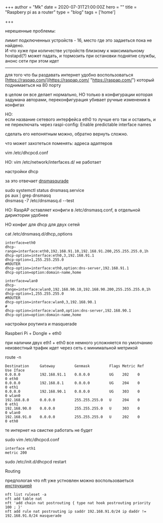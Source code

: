 +++
author = "Mk"
date = 2020-07-31T21:00:00Z
hero = ""
title = "Raspbery pi as a router"
type = "blog"
tags = ['home']

+++

нерешенные проблемы:

лимит подключенных устройств - 16, место где это задаеться пока не найдено.  
И что хуже при количестве устройств близкому к максимальному hostapd(?) может падать, и тормозить при остановки поднятие службы, анонс сети при этом идет

---

для того что бы раздавать интернет удобно воспользоваться [https://raspap.com/](https://raspap.com/ "https://raspap.com/") который поднимаеться на 80 порту

в целом он все делает нормально, НО только в конфигурации которая задумана авторами, переконфигурация убивает ручные изменения в конфигах

НО:  
если название сетевого интерфейса eth0 то лучше его так и оставить, и не переключать через raspi-config: Enable predictable interface names

сделать его непонятным можно, обратно вернуть сложно.

что может захотеться поменять: адреса адаптеров

vim /etc/dhcpcd.conf

НО: vim /etc/network/interfaces.d/ не работает

настройки dhcp

за это отвечает [dnsmasqurade](http://www.thekelleys.org.uk/dnsmasq/docs/dnsmasq-man.html)

sudo systemctl status dnsmasq.service  
ps aux | grep dnsmasq  
dnsmasq -7 /etc/dnsmasq.d --test

НО: RaspAP оставляет конфиги в /etc/dnsmasq.conf, в отдельной дириктории удобнее

НО конфиг для dhcp для двух сетей

cat /etc/dnsmasq.d/dhcp_options

    interface=eth0
    dhcp-range=interface:eth0,192.168.91.10,192.168.91.200,255.255.255.0,1h
    dhcp-option=interface:eth0,3,192.168.91.1
    dhcp-option=1,255.255.255.0
    #ROUTER
    dhcp-option=interface:eth0,option:dns-server,192.168.91.1
    dhcp-option=option:domain-name,home

    interface=wlan0
    dhcp-range=interface:wlan0,192.168.90.10,192.168.90.200,255.255.255.0,1h
    dhcp-option=1,255.255.255.0
    #ROUTER
    dhcp-option=interface:wlan0,3,192.168.90.1
    #
    dhcp-option=interface:wlan0,option:dns-server,192.168.90.1
    dhcp-option=option:domain-name,home

настройки роутинга и masquerade

Raspberi Pi + Dongle + eth0

при наличии двух eth1 + eth0 все немного усложняется по умолчанию неизвестный трафик идет через сеть с минимальной метрикой

route -n

    Destination     Gateway         Genmask         Flags Metric Ref    Use Iface
    0.0.0.0         192.168.91.1    0.0.0.0         UG    202    0        0 eth0
    0.0.0.0         192.168.8.1     0.0.0.0         UG    204    0        0 eth1
    0.0.0.0         192.168.90.1    0.0.0.0         UG    303    0        0 wlan0
    192.168.8.0     0.0.0.0         255.255.255.0   U     204    0        0 eth1
    192.168.90.0    0.0.0.0         255.255.255.0   U     303    0        0 wlan0
    192.168.91.0    0.0.0.0         255.255.255.0   U     202    0        0 eth0

те интернет на свистке работать не будет

sudo vim /etc/dhcpcd.conf

    interface eth1
    metric 200

sudo /etc/init.d/dhcpcd restart

Routing

предпологая что nft уже устновлен можно воспользоваеться [инструкцией](<https://wiki.nftables.org/wiki-nftables/index.php/Performing_Network_Address_Translation_(NAT)>)

    nft list ruleset -a
    nft add table nat
    nft 'add chain nat postrouting { type nat hook postrouting priority 100 ; }'
    nft add rule nat postrouting ip saddr 192.168.91.0/24 ip daddr != 192.168.91.0/24 masquerade
